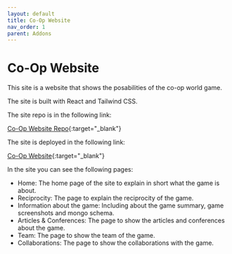 ```yaml
---
layout: default
title: Co-Op Website
nav_order: 1
parent: Addons
---
```


# Co-Op Website

This site is a website that shows the posabilities of the co-op world game.

The site is built with React and Tailwind CSS.

The site repo is in the following link:

[Co-Op Website Repo](https://github.com/CoOp-World/Co-Op-Website){:target="\_blank"}

The site is deployed in the following link:

[Co-Op Website](https://www.coopworld.net){:target="\_blank"}

In the site you can see the following pages:

- Home: The home page of the site to explain in short what the game is about.
- Reciprocity: The page to explain the reciprocity of the game.
- Information about the game: Including about the game summary, game screenshots and mongo schema.
- Articles & Conferences: The page to show the articles and conferences about the game.
- Team: The page to show the team of the game.
- Collaborations: The page to show the collaborations with the game.
